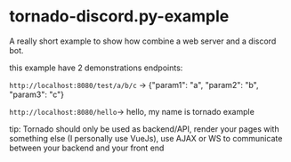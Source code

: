 # tornado-discord.py-example

A really short example to show how combine a web server and a discord bot.

this example have 2 demonstrations endpoints:

`http://localhost:8080/test/a/b/c` -> {"param1": "a", "param2": "b", "param3": "c"}

`http://localhost:8080/hello`-> hello, my name is tornado example


tip: Tornado should only be used as backend/API, render your pages with something else (I personally use VueJs),
use AJAX or WS to communicate between your backend and your front end
